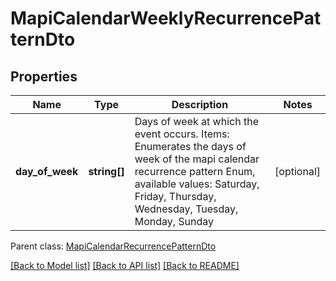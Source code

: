 # MapiCalendarWeeklyRecurrencePatternDto

## Properties
Name | Type | Description | Notes
------------ | ------------- | ------------- | -------------
**day_of_week** | **string[]** | Days of week at which the event occurs. Items: Enumerates the days of week of the mapi calendar recurrence pattern Enum, available values: Saturday, Friday, Thursday, Wednesday, Tuesday, Monday, Sunday | [optional] 

 Parent class: [MapiCalendarRecurrencePatternDto](MapiCalendarRecurrencePatternDto.md)

[[Back to Model list]](README.md#documentation-for-models) [[Back to API list]](README.md#documentation-for-api-endpoints) [[Back to README]](README.md)


